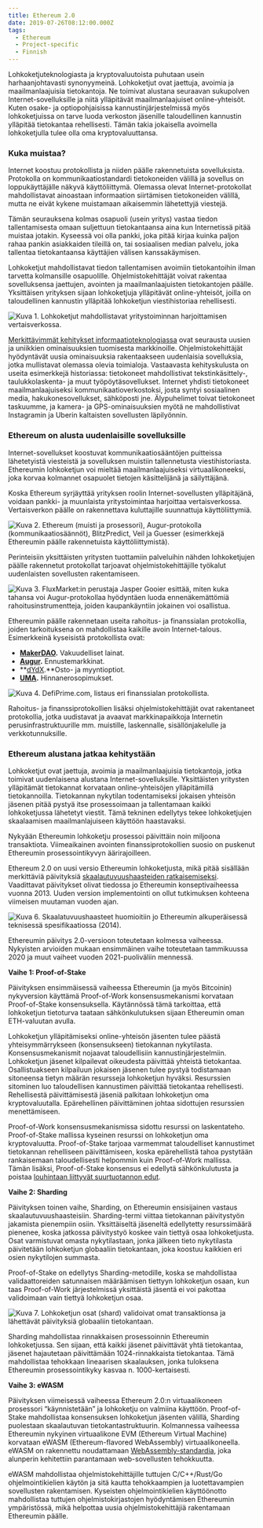 ```yaml
---
title: Ethereum 2.0
date: 2019-07-26T08:12:00.000Z
tags:
  - Ethereum
  - Project-specific
  - Finnish
---
```

Lohkoketjuteknologiasta ja kryptovaluutoista puhutaan usein harhaanjohtavasti synonyymeinä. Lohkoketjut ovat jaettuja, avoimia ja maailmanlaajuisia tietokantoja. Ne toimivat alustana seuraavan sukupolven Internet-sovelluksille ja niitä ylläpitävät maailmanlaajuiset online-yhteisöt. Kuten osake- ja optiopohjaisissa kannustinjärjestelmissä myös lohkoketjuissa on tarve luoda verkoston jäsenille taloudellinen kannustin ylläpitää tietokantaa rehellisesti. Tämän takia jokaisella avoimella lohkoketjulla tulee olla oma kryptovaluuttansa.

### Kuka muistaa?

Internet koostuu protokollista ja niiden päälle rakennetuista sovelluksista. Protokolla on kommunikaatiostandardi tietokoneiden välillä ja sovellus on loppukäyttäjälle näkyvä käyttöliittymä. Olemassa olevat Internet-protokollat mahdollistavat ainoastaan informaation siirtämisen tietokoneiden välillä, mutta ne eivät kykene muistamaan aikaisemmin lähetettyjä viestejä.

Tämän seurauksena kolmas osapuoli (usein yritys) vastaa tiedon tallentamisesta omaan suljettuun tietokantaansa aina kun Internetissä pitää muistaa jotakin. Kyseessä voi olla pankki, joka pitää kirjaa kuinka paljon rahaa pankin asiakkaiden tileillä on, tai sosiaalisen median palvelu, joka tallentaa tietokantaansa käyttäjien välisen kanssakäymisen.

Lohkoketjut mahdollistavat tiedon tallentamisen avoimiin tietokantoihin ilman tarvetta kolmansille osapuolille. Ohjelmistokehittäjät voivat rakentaa sovelluksensa jaettujen, avointen ja maailmanlaajuisten tietokantojen päälle. Yksittäisen yrityksen sijaan lohkoketjuja ylläpitävät online-yhteisöt, joilla on taloudellinen kannustin ylläpitää lohkoketjun viestihistoriaa rehellisesti.

![](/static/img/lohkoketjut.png "Kuva 1. Lohkoketjut mahdollistavat yritystoiminnan harjoittamisen vertaisverkossa.")

[Merkittävimmät kehitykset informaatioteknologiassa](https://medium.com/software-is-eating-the-world/what-s-next-in-computing-e54b870b80cc) ovat seurausta uusien ja uniikkien ominaisuuksien tuomisesta markkinoille. Ohjelmistokehittäjät hyödyntävät uusia ominaisuuksia rakentaakseen uudenlaisia sovelluksia, jotka mullistavat olemassa olevia toimialoja. Vastaavasta kehityskulusta on useita esimerkkejä historiassa: tietokoneet mahdollistivat tekstinkäsittely-, taulukkolaskenta- ja muut työpöytäsovellukset. Internet yhdisti tietokoneet maailmanlaajuiseksi kommunikaatioverkostoksi, josta syntyi sosiaalinen media, hakukonesovellukset, sähköposti jne. Älypuhelimet toivat tietokoneet taskuumme, ja kamera- ja GPS-ominaisuuksien myötä ne mahdollistivat Instagramin ja Uberin kaltaisten sovellusten läpilyönnin.

### Ethereum on alusta uudenlaisille sovelluksille

Internet-sovellukset koostuvat kommunikaatiosääntöjen puitteissa lähetetyistä viesteistä ja sovelluksen muistiin tallennetusta viestihistoriasta. Ethereumin lohkoketjun voi mieltää maailmanlaajuiseksi virtuaalikoneeksi, joka korvaa kolmannet osapuolet tietojen käsittelijänä ja säilyttäjänä.

Koska Ethereum syrjäyttää yrityksen roolin Internet-sovellusten ylläpitäjänä, voidaan pankki- ja muunlaista yritystoimintaa harjoittaa vertaisverkossa. Vertaisverkon päälle on rakennettava kuluttajille suunnattuja käyttöliittymiä.

![](/static/img/augurstack.png "Kuva 2. Ethereum (muisti ja prosessori), Augur-protokolla (kommunikaatiosäännöt), BlitzPredict, Veil ja Guesser (esimerkkejä Ethereumin päälle rakennetuista käyttöliittymistä).")

Perinteisiin yksittäisten yritysten tuottamiin palveluihin nähden lohkoketjujen päälle rakennetut protokollat tarjoavat ohjelmistokehittäjille työkalut uudenlaisten sovellusten rakentamiseen.

![](/static/img/fluxmarket.png "Kuva 3. FluxMarket:in perustaja Jasper Gooier esittää, miten kuka tahansa voi Augur-protokollaa hyödyntäen luoda ennenäkemättömiä rahoitusinstrumentteja, joiden kaupankäyntiin jokainen voi osallistua.")

Ethereumin päälle rakennetaan useita rahoitus- ja finanssialan protokollia, joiden tarkoituksena on mahdollistaa kaikille avoin Internet-talous. Esimerkkeinä kyseisistä protokollista ovat:

* **[MakerDAO](https://makerdao.com/).** Vakuudelliset lainat.
* **[Augur](https://www.augur.net/).** Ennustemarkkinat.
* **[dYdX](https://dydx.exchange/).**Osto- ja myyntioptiot.
* **[UMA](https://umaproject.org/).** Hinnanerosopimukset.

![](/static/img/defiprime.png "Kuva 4. DefiPrime.com, listaus eri finanssialan protokollista.")

Rahoitus- ja finanssiprotokollien lisäksi ohjelmistokehittäjät ovat rakentaneet protokollia, jotka uudistavat ja avaavat markkinapaikkoja Internetin perusinfrastruktuurille mm. muistille, laskennalle, sisällönjakelulle ja verkkotunnuksille.

### Ethereum alustana jatkaa kehitystään

Lohkoketjut ovat jaettuja, avoimia ja maailmanlaajuisia tietokantoja, jotka toimivat uudenlaisena alustana Internet-sovelluksille. Yksittäisten yritysten ylläpitämät tietokannat korvataan online-yhteisöjen ylläpitämillä tietokannoilla. Tietokannan nykytilan todentamiseksi jokaisen yhteisön jäsenen pitää pystyä itse prosessoimaan ja tallentamaan kaikki lohkoketjussa lähetetyt viestit. Tämä tekninen edellytys tekee lohkoketjujen skaalaamisen maailmanlajuiseen käyttöön haastavaksi.

Nykyään Ethereumin lohkoketju prosessoi päivittäin noin miljoona transaktiota. Viimeaikainen avointen finanssiprotokollien suosio on puskenut Ethereumin prosessointikyvyn äärirajoilleen.

Ethereum 2.0 on uusi versio Ethereumin lohkoketjusta, mikä pitää sisällään merkittäviä päivityksiä [skaalautuvuushaasteiden ratkaisemiseksi](https://hackernoon.com/blockchains-dont-scale-not-today-at-least-but-there-s-hope-2cb43946551a). Vaadittavat päivitykset olivat tiedossa jo Ethereumin konseptivaiheessa vuonna 2013. Uuden version implementointi on ollut tutkimuksen kohteena viimeisen muutaman vuoden ajan.

![](/static/img/scalability.png "Kuva 6. Skaalatuvuushaasteet huomioitiin jo Ethereumin alkuperäisessä teknisessä spesifikaatiossa (2014).")

Ethereumin päivitys 2.0-versioon toteutetaan kolmessa vaiheessa. Nykyisten arvioiden mukaan ensimmäinen vaihe toteutetaan tammikuussa 2020 ja muut vaiheet vuoden 2021-puoliväliin mennessä.

**Vaihe 1: Proof-of-Stake**

Päivityksen ensimmäisessä vaiheessa Ethereumin (ja myös Bitcoinin) nykyversion käyttämä Proof-of-Work konsensusmekanismi korvataan Proof-of-Stake konsensuksella. Käytännössä tämä tarkoittaa, että lohkoketjun tietoturva taataan sähkönkulutuksen sijaan Ethereumin oman ETH-valuutan avulla.

Lohkoketjun ylläpitämiseksi online-yhteisön jäsenten tulee päästä yhteisymmärrykseen (konsensukseen) tietokannan nykytilasta. Konsensusmekanismit nojaavat taloudellisiin kannustinjärjestelmiin. Lohkoketjun jäsenet kilpailevat oikeudesta päivittää yhteistä tietokantaa. Osallistuakseen kilpailuun jokaisen jäsenen tulee pystyä todistamaan sitoneensa tietyn määrän resursseja lohkoketjun hyväksi. Resurssien sitominen luo taloudellisen kannustimen päivittää tietokantaa rehellisesti. Rehellisestä päivittämisestä jäseniä palkitaan lohkoketjun oma kryptovaluutalla. Epärehellinen päivittäminen johtaa sidottujen resurssien menettämiseen.

Proof-of-Work konsensusmekanismissa sidottu resurssi on laskentateho. Proof-of-Stake mallissa kyseinen resurssi on lohkoketjun oma kryptovaluutta. Proof-of-Stake tarjoaa varmemmat taloudelliset kannustimet tietokannan rehelliseen päivittämiseen, koska epärehellistä tahoa pystytään rankaisemaan taloudellisesti helpommin kuin Proof-of-Work mallissa. Tämän lisäksi, Proof-of-Stake konsensus ei edellytä sähkönkulutusta ja poistaa [louhintaan liittyvät suurtuotannon edut](https://en.bitcoin.it/wiki/ASIC).

**Vaihe 2: Sharding**

Päivityksen toinen vaihe, Sharding, on Ethereumin ensisijainen vastaus skaalautuvuushaasteisiin. Sharding-termi viittaa tietokannan päivitystyön jakamista pienempiin osiin. Yksittäiseltä jäseneltä edellytetty resurssimäärä pienenee, koska jatkossa päivitystyö koskee vain tiettyä osaa lohkoketjusta. Osat varmistuvat omasta nykytilastaan, jonka jälkeen tieto nykytilasta päivitetään lohkoketjun globaaliin tietokantaan, joka koostuu kaikkien eri osien nykytilojen summasta.

Proof-of-Stake on edellytys Sharding-metodille, koska se mahdollistaa validaattoreiden satunnaisen määräämisen tiettyyn lohkoketjun osaan, kun taas Proof-of-Work järjestelmissä yksittäistä jäsentä ei voi pakottaa validoimaan vain tiettyä lohkoketjun osaa.

![](/static/img/sharding.png "Kuva 7. Lohkoketjun osat (shard) validoivat omat transaktionsa ja lähettävät päivityksiä globaaliin tietokantaan.")

Sharding mahdollistaa rinnakkaisen prosessoinnin Ethereumin lohkoketjussa. Sen sijaan, että kaikki jäsenet päivittävät yhtä tietokantaa, jäsenet hajautetaan päivittämään 1024-rinnakkaista tietokantaa. Tämä mahdollistaa tehokkaan lineaarisen skaalauksen, jonka tuloksena Ethereumin prosessointikyky kasvaa n. 1000-kertaisesti.

**Vaihe 3: eWASM**

Päivityksen viimeisessä vaiheessa Ethereum 2.0:n virtuaalikoneen prosessori “käynnistetään” ja lohkoketju on valmiina käyttöön. Proof-of-Stake mahdollistaa konsensuksen lohkoketjun jäsenten välillä, Sharding puolestaan skaalautuvan tietokantastruktuurin. Kolmannessa vaiheessa Ethereumin nykyinen virtuaalikone EVM (Ethereum Virtual Machine) korvataan eWASM (Ethereum-flavored WebAssembly) virtuaalikoneella. eWASM on rakennettu noudattamaan [WebAssembly-standardia](https://webassembly.org/), joka alunperin kehitettiin parantamaan web-sovellusten tehokkuutta.

eWASM mahdollistaa ohjelmistokehittäjille tuttujen C/C++/Rust/Go ohjelmointikielien käytön ja sitä kautta tehokkaampien ja luotettavampien sovellusten rakentamisen. Kyseisten ohjelmointikielien käyttöönotto mahdollistaa tuttujen ohjelmistokirjastojen hyödyntämisen Ethereumin ympäristössä, mikä helpottaa uusia ohjelmistokehittäjiä rakentamaan Ethereumin päälle.